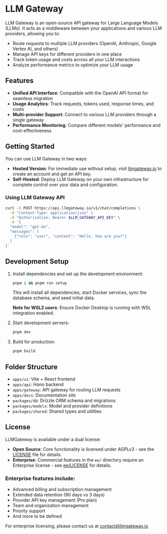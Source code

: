 # LLM Gateway

LLM Gateway is an open-source API gateway for Large Language Models (LLMs). It acts as a middleware between your applications and various LLM providers, allowing you to:

- Route requests to multiple LLM providers (OpenAI, Anthropic, Google Vertex AI, and others)
- Manage API keys for different providers in one place
- Track token usage and costs across all your LLM interactions
- Analyze performance metrics to optimize your LLM usage

## Features

- **Unified API Interface**: Compatible with the OpenAI API format for seamless migration
- **Usage Analytics**: Track requests, tokens used, response times, and costs
- **Multi-provider Support**: Connect to various LLM providers through a single gateway
- **Performance Monitoring**: Compare different models' performance and cost-effectiveness

## Getting Started

You can use LLM Gateway in two ways:

- **Hosted Version**: For immediate use without setup, visit [llmgateway.io](https://llmgateway.io) to create an account and get an API key.
- **Self-Hosted**: Deploy LLM Gateway on your own infrastructure for complete control over your data and configuration.

### Using LLM Gateway API

```bash
curl -X POST https://api.llmgateway.io/v1/chat/completions \
  -H "Content-Type: application/json" \
  -H "Authorization: Bearer $LLM_GATEWAY_API_KEY" \
  -d '{
  "model": "gpt-4o",
  "messages": [
    {"role": "user", "content": "Hello, how are you?"}
  ]
}'
```

## Development Setup

1. Install dependencies and set up the development environment:

   ```bash
   pnpm i && pnpm run setup
   ```

   This will install all dependencies, start Docker services, sync the database schema, and seed initial data.

   **Note for WSL2 users**: Ensure Docker Desktop is running with WSL integration enabled.

2. Start development servers:

   ```bash
   pnpm dev
   ```

3. Build for production:
   ```bash
   pnpm build
   ```

## Folder Structure

- `apps/ui`: Vite + React frontend
- `apps/api`: Hono backend
- `apps/gateway`: API gateway for routing LLM requests
- `apps/docs`: Documentation site
- `packages/db`: Drizzle ORM schema and migrations
- `packages/models`: Model and provider definitions
- `packages/shared`: Shared types and utilities

## License

LLMGateway is available under a dual license:

- **Open Source**: Core functionality is licensed under AGPLv3 - see the [LICENSE](LICENSE) file for details.
- **Enterprise**: Commercial features in the `ee/` directory require an Enterprise license - see [ee/LICENSE](ee/LICENSE) for details.

### Enterprise features include:

- Advanced billing and subscription management
- Extended data retention (90 days vs 3 days)
- Provider API key management (Pro plan)
- Team and organization management
- Priority support
- And more to be defined

For enterprise licensing, please contact us at contact@llmgateway.io
